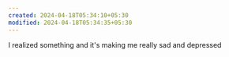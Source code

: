 ```yaml
---
created: 2024-04-18T05:34:10+05:30
modified: 2024-04-18T05:34:35+05:30
---
```


I realized something and it's making me really sad and depressed
